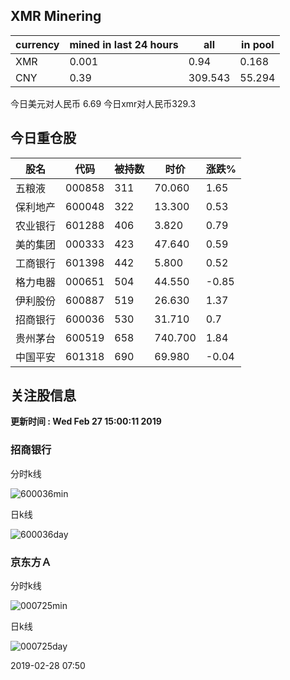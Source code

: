 ## XMR Minering

|currency|mined in last 24 hours|all|in pool|
|---|---|---|---|
|XMR|0.001|0.94|0.168|
|CNY|0.39|309.543|55.294|

今日美元对人民币 6.69	今日xmr对人民币329.3


## 今日重仓股 

|股名|代码|被持数|时价|涨跌%|
|---|---|---|---|---|
|五粮液|000858|311|70.060|1.65|
|保利地产|600048|322|13.300|0.53|
|农业银行|601288|406|3.820|0.79|
|美的集团|000333|423|47.640|0.59|
|工商银行|601398|442|5.800|0.52|
|格力电器|000651|504|44.550|-0.85|
|伊利股份|600887|519|26.630|1.37|
|招商银行|600036|530|31.710|0.7|
|贵州茅台|600519|658|740.700|1.84|
|中国平安|601318|690|69.980|-0.04|

## 关注股信息
**更新时间 : Wed Feb 27 15:00:11 2019**
### 招商银行 
分时k线

![600036min](http://image.sinajs.cn/newchart/min/n/sh600036.gif)

日k线

![600036day](http://image.sinajs.cn/newchart/daily/n/sh600036.gif)

### 京东方Ａ 
分时k线

![000725min](http://image.sinajs.cn/newchart/min/n/sz000725.gif)

日k线

![000725day](http://image.sinajs.cn/newchart/daily/n/sz000725.gif)

2019-02-28 07:50
